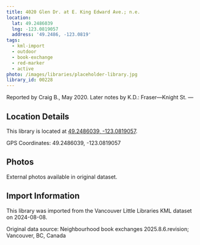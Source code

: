 ```yaml
---
title: 4020 Glen Dr. at E. King Edward Ave.; n.e.
location:
  lat: 49.2486039
  lng: -123.0819057
  address: '49.2486, -123.0819'
tags:
  - kml-import
  - outdoor
  - book-exchange
  - red-marker
  - active
photo: /images/libraries/placeholder-library.jpg
library_id: 00228
---
```

Reported by Craig B., May 2020.
Later notes by K.D.: Fraser—Knight St.
—

## Location Details

This library is located at [49.2486039, -123.0819057](https://www.google.com/maps?q=49.2486039,-123.0819057).

GPS Coordinates: 49.2486039, -123.0819057

## Photos

External photos available in original dataset.

## Import Information

This library was imported from the Vancouver Little Libraries KML dataset on 2024-08-08.

Original data source: Neighbourhood book exchanges 2025.8.6.revision; Vancouver, BC, Canada
